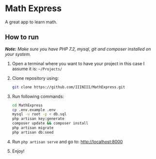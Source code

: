 # Math Express
A great app to learn math.

## How to run

***Note:*** *Make sure you have PHP 7.2, mysql, git and composer installed on your system.*

1. Open a terminal where you want to have your project in this case I assume it is: `~/Projects/`

2. Clone repository using:

   ```bash
   git clone https://github.com/IIINIII/MathExpress.git
   ```

3. Run following commands:

   ```bash
   cd MathExpress
   cp .env.example .env
   mysql -u root -p < db.sql
   php artisan key:generate
   composer update && composer install
   php artisan migrate
   php artisan db:seed
   ```

4. Run `php artisan serve` and go to: [http://localhost:8000](http://localhost:8000)

5. Enjoy!